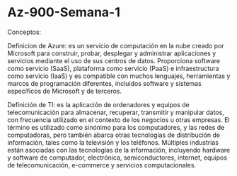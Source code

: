 # Az-900-Semana-1

Conceptos:

Definicion de Azure: es un servicio de computación en la nube creado por Microsoft para construir, probar, desplegar y administrar aplicaciones y servicios mediante el uso de sus centros de datos. Proporciona software como servicio (SaaS), plataforma como servicio (PaaS) e infraestructura como servicio (IaaS) y es compatible con muchos lenguajes, herramientas y marcos de programación diferentes, incluidos software y sistemas específicos de Microsoft y de terceros.

Definición de TI: es la aplicación de ordenadores y equipos de telecomunicación para almacenar, recuperar, transmitir y manipular datos, con frecuencia utilizado en el contexto de los negocios u otras empresas. El término es utilizado como sinónimo para los computadores, y las redes de computadoras, pero también abarca otras tecnologías de distribución de información, tales como la televisión y los teléfonos. Múltiples industrias están asociadas con las tecnologías de la información, incluyendo hardware y software de computador, electrónica, semiconductores, internet, equipos de telecomunicación, e-commerce y servicios computacionales.
